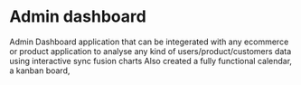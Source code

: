 # Admin dashboard 

Admin Dashboard application that can be integerated with any ecommerce or product application to analyse any kind of users/product/customers data using interactive sync fusion charts
Also created a fully functional calendar, a kanban board,
